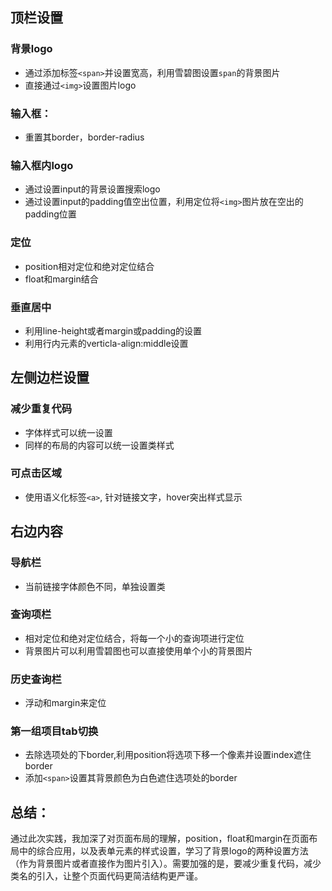 ## 顶栏设置
### 背景logo
- 通过添加标签`<span>`并设置宽高，利用雪碧图设置`span`的背景图片
- 直接通过`<img>`设置图片logo

### 输入框：
- 重置其border，border-radius

### 输入框内logo
- 通过设置input的背景设置搜索logo
- 通过设置input的padding值空出位置，利用定位将`<img>`图片放在空出的padding位置

### 定位
- position相对定位和绝对定位结合
- float和margin结合

### 垂直居中
- 利用line-height或者margin或padding的设置
- 利用行内元素的verticla-align:middle设置

## 左侧边栏设置
### 减少重复代码
- 字体样式可以统一设置
- 同样的布局的内容可以统一设置类样式

### 可点击区域
- 使用语义化标签`<a>`, 针对链接文字，hover突出样式显示

## 右边内容
### 导航栏
- 当前链接字体颜色不同，单独设置类

### 查询项栏
- 相对定位和绝对定位结合，将每一个小的查询项进行定位
- 背景图片可以利用雪碧图也可以直接使用单个小的背景图片

### 历史查询栏
- 浮动和margin来定位

### 第一组项目tab切换
- 去除选项处的下border,利用position将选项下移一个像素并设置index遮住border
- 添加`<span>`设置其背景颜色为白色遮住选项处的border

## 总结：
通过此次实践，我加深了对页面布局的理解，position，float和margin在页面布局中的综合应用，以及表单元素的样式设置，学习了背景logo的两种设置方法（作为背景图片或者直接作为图片引入）。需要加强的是，要减少重复代码，减少类名的引入，让整个页面代码更简洁结构更严谨。